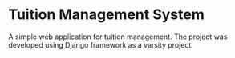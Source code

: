# Tuition Management System
A simple web application for tuition management. The project was developed using Django framework as a varsity project.
